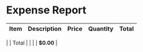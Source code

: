 # Expense Report
| Item | Description | Price | Quantity | Total |
| --- | --- | --- | --- | --- |
|
| Total | | | | **$0.00** |